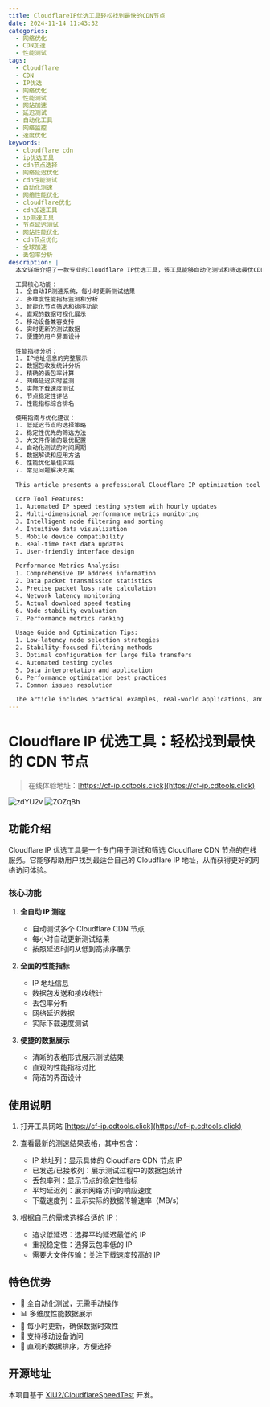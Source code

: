 ```yaml
---
title: CloudflareIP优选工具轻松找到最快的CDN节点
date: 2024-11-14 11:43:32
categories:
  - 网络优化
  - CDN加速
  - 性能测试
tags:
  - Cloudflare
  - CDN
  - IP优选
  - 网络优化
  - 性能测试
  - 网站加速
  - 延迟测试
  - 自动化工具
  - 网络监控
  - 速度优化
keywords:
  - cloudflare cdn
  - ip优选工具
  - cdn节点选择
  - 网络延迟优化
  - cdn性能测试
  - 自动化测速
  - 网络性能优化
  - cloudflare优化
  - cdn加速工具
  - ip测速工具
  - 节点延迟测试
  - 网站性能优化
  - cdn节点优化
  - 全球加速
  - 丢包率分析
description: |
  本文详细介绍了一款专业的Cloudflare IP优选工具，该工具能够自动化测试和筛选最优CDN节点。文章系统地阐述了以下核心内容：

  工具核心功能：
  1. 全自动IP测速系统，每小时更新测试结果
  2. 多维度性能指标监测和分析
  3. 智能化节点筛选和排序功能
  4. 直观的数据可视化展示
  5. 移动设备兼容支持
  6. 实时更新的测试数据
  7. 便捷的用户界面设计

  性能指标分析：
  1. IP地址信息的完整展示
  2. 数据包收发统计分析
  3. 精确的丢包率计算
  4. 网络延迟实时监测
  5. 实际下载速度测试
  6. 节点稳定性评估
  7. 性能指标综合排名

  使用指南与优化建议：
  1. 低延迟节点的选择策略
  2. 稳定性优先的筛选方法
  3. 大文件传输的最优配置
  4. 自动化测试的时间周期
  5. 数据解读和应用方法
  6. 性能优化最佳实践
  7. 常见问题解决方案

  This article presents a professional Cloudflare IP optimization tool that automatically tests and selects optimal CDN nodes. The article comprehensively covers the following key aspects:

  Core Tool Features:
  1. Automated IP speed testing system with hourly updates
  2. Multi-dimensional performance metrics monitoring
  3. Intelligent node filtering and sorting
  4. Intuitive data visualization
  5. Mobile device compatibility
  6. Real-time test data updates
  7. User-friendly interface design

  Performance Metrics Analysis:
  1. Comprehensive IP address information
  2. Data packet transmission statistics
  3. Precise packet loss rate calculation
  4. Network latency monitoring
  5. Actual download speed testing
  6. Node stability evaluation
  7. Performance metrics ranking

  Usage Guide and Optimization Tips:
  1. Low-latency node selection strategies
  2. Stability-focused filtering methods
  3. Optimal configuration for large file transfers
  4. Automated testing cycles
  5. Data interpretation and application
  6. Performance optimization best practices
  7. Common issues resolution

  The article includes practical examples, real-world applications, and detailed guidance for optimizing Cloudflare CDN performance through intelligent node selection.
---
```


# Cloudflare IP 优选工具：轻松找到最快的 CDN 节点

> 在线体验地址：[https://cf-ip.cdtools.click](https://cf-ip.cdtools.click)

![zdYU2v](https://cdn.jsdelivr.net/gh/houxiaozhao/imageLibrary@master/uPic/2024/12/03/zdYU2v.png)
![ZOZqBh](https://cdn.jsdelivr.net/gh/houxiaozhao/imageLibrary@master/uPic/2024/12/03/ZOZqBh.png)

## 功能介绍

Cloudflare IP 优选工具是一个专门用于测试和筛选 Cloudflare CDN 节点的在线服务。它能够帮助用户找到最适合自己的 Cloudflare IP 地址，从而获得更好的网络访问体验。

### 核心功能

1. **全自动 IP 测速**

   - 自动测试多个 Cloudflare CDN 节点
   - 每小时自动更新测试结果
   - 按照延迟时间从低到高排序展示

2. **全面的性能指标**

   - IP 地址信息
   - 数据包发送和接收统计
   - 丢包率分析
   - 网络延迟数据
   - 实际下载速度测试

3. **便捷的数据展示**
   - 清晰的表格形式展示测试结果
   - 直观的性能指标对比
   - 简洁的界面设计

## 使用说明

1. 打开工具网站 [https://cf-ip.cdtools.click](https://cf-ip.cdtools.click)
2. 查看最新的测速结果表格，其中包含：

   - IP 地址列：显示具体的 Cloudflare CDN 节点 IP
   - 已发送/已接收列：展示测试过程中的数据包统计
   - 丢包率列：显示节点的稳定性指标
   - 平均延迟列：展示网络访问的响应速度
   - 下载速度列：显示实际的数据传输速率（MB/s）

3. 根据自己的需求选择合适的 IP：
   - 追求低延迟：选择平均延迟最低的 IP
   - 重视稳定性：选择丢包率低的 IP
   - 需要大文件传输：关注下载速度较高的 IP

## 特色优势

- 🚀 全自动化测试，无需手动操作
- 📊 多维度性能数据展示
- 🔄 每小时更新，确保数据时效性
- 📱 支持移动设备访问
- 🎯 直观的数据排序，方便选择

## 开源地址

本项目基于 [XIU2/CloudflareSpeedTest](https://github.com/XIU2/CloudflareSpeedTest) 开发。
